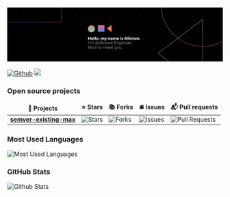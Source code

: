 ![Me](./me.png)

<a href="https://github.com/KlintonICT" target="_blank"><img alt="Github" src="https://img.shields.io/badge/GitHub-%2312100E.svg?&style=for-the-badge&logo=Github&logoColor=white" /></a> <a href="https://www.linkedin.com/in/klinton-c" target="_blank"><img src="https://img.shields.io/badge/LinkedIn-0077B5?style=for-the-badge&logo=linkedin&logoColor=white"/></a>

### Open source projects
<table>
  <thead align="center">
    <tr border: none;>
      <td><b>🎁 Projects</b></td>
      <td><b>⭐ Stars</b></td>
      <td><b>📚 Forks</b></td>
      <td><b>🛎 Issues</b></td>
      <td><b>📬 Pull requests</b></td>
    </tr>
  </thead>
  <tbody>
    <tr>
      <td><a href="https://github.com/KlintonICT/semver-existing-max"><b>semver-existing-max</b></a></td>
      <td><img alt="Stars" src="https://img.shields.io/github/stars/KlintonICT/semver-existing-max?style=flat-square&labelColor=343b41"/></td>
      <td><img alt="Forks" src="https://img.shields.io/github/forks/KlintonICT/semver-existing-max?style=flat-square&labelColor=343b41"/></td>
      <td><img alt="Issues" src="https://img.shields.io/github/issues/KlintonICT/semver-existing-max?style=flat-square&labelColor=343b41"/></td>
      <td><img alt="Pull Requests" src="https://img.shields.io/github/issues-pr/KlintonICT/semver-existing-max?style=flat-square&labelColor=343b41"/></td>
    </tr>
  </tbody>
</table>

### Most Used Languages
![Most Used Languages](https://github-readme-stats.vercel.app/api/top-langs/?username=KlintonICT&layout=compact&theme=blue-green)

### GitHub Stats
![Github Stats](https://github-readme-stats.vercel.app/api?username=KlintonICT&theme=blue-green)
